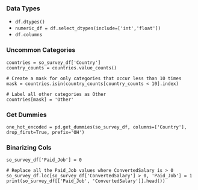 ### Data Types

- `df.dtypes()`
- `numeric_df = df.select_dtypes(include=['int','float'])`
- `df.columns`

### Uncommon Categories
```
countries = so_survey_df['Country']
country_counts = countries.value_counts()

# Create a mask for only categories that occur less than 10 times
mask = countries.isin(country_counts[country_counts < 10].index)

# Label all other categories as Other
countries[mask] = 'Other'
```
### Get Dummies 
`one_hot_encoded = pd.get_dummies(so_survey_df, columns=['Country'], drop_first=True, prefix='OH')`

### Binarizing Cols
```
so_survey_df['Paid_Job'] = 0

# Replace all the Paid_Job values where ConvertedSalary is > 0
so_survey_df.loc[so_survey_df['ConvertedSalary'] > 0, 'Paid_Job'] = 1
print(so_survey_df[['Paid_Job', 'ConvertedSalary']].head())
```
